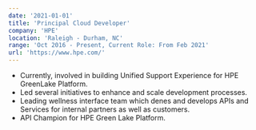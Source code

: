 ```yaml
---
date: '2021-01-01'
title: 'Principal Cloud Developer'
company: 'HPE'
location: 'Raleigh - Durham, NC'
range: 'Oct 2016 - Present, Current Role: From Feb 2021'
url: 'https://www.hpe.com/'
---
```


- Currently, involved in building Unified Support Experience for HPE GreenLake Platform.
- Led several initiatives to enhance and scale development processes.
- Leading wellness interface team which denes and develops APIs and Services for internal partners as well as customers.
- API Champion for HPE Green Lake Platform.

